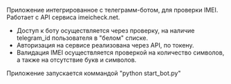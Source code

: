 Приложение интегрированное с телеграмм-ботом, для проверки IMEI. Работает с API сервиса imeicheck.net.
- Доступ к боту осуществляется через проверку, на наличие telegram_id пользователя в "белом" списке.
- Авторизация на сервисе реализована через API, по токену.
- Валидация IMEI осуществляется проверкой на количество символов, а также на отсутствие букв и символов.

Приложение запускается коммандой "python start_bot.py"
